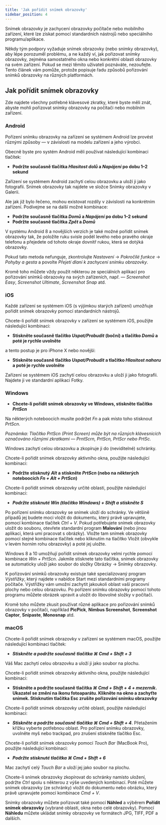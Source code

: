 ```yaml
---
title: 'Jak pořídit snímek obrazovky'
sidebar_position: 4
---
```


Snímek obrazovky je zachycení obrazovky počítače nebo mobilního zařízení, které lze získat pomocí standardních nástrojů nebo speciálního programu/aplikace.

Někdy tým podpory vyžaduje snímek obrazovky (nebo snímky obrazovky), aby lépe porozuměl problému, a ne každý ví, jak pořizovat snímky obrazovky, zejména samostatného okna nebo konkrétní oblasti obrazovky na svém zařízení. Pokud se mezi těmito uživateli poznáváte, nezoufejte. Tento článek vám pomůže, protože popisuje řadu způsobů pořizování snímků obrazovky na různých platformách.

## Jak pořídit snímek obrazovky

Zde najdete všechny potřebné klávesové zkratky, které byste měli znát, abyste mohli pořizovat snímky obrazovky na počítači nebo mobilním zařízení.

### Android

Pořízení snímku obrazovky na zařízení se systémem Android lze provést různými způsoby — v závislosti na modelu zařízení a jeho výrobci.

Obecně byste pro systém Android měli používat následující kombinaci tlačítek:

+ **Podržte současně tlačítka *Hlasitost dolů* a *Napájení* po dobu 1–2 sekund**

Zařízení se systémem Android zachytí celou obrazovku a uloží ji jako fotografii. Snímek obrazovky tak najdete ve složce Snímky obrazovky v Galerii.

Ale jak již bylo řečeno, mohou existovat rozdíly v závislosti na konkrétním zařízení. Podívejme se na další možné kombinace:

+ **Podržte současně tlačítka *Domů* a *Napájení* po dobu 1–2 sekund**
+ **Podržte současně tlačítka *Zpět* a *Domů***

V systému Android 8 a novějších verzích je také možné pořídit snímek obrazovky tak, že položíte ruku svisle podél levého nebo pravého okraje telefonu a přejedete od tohoto okraje dovnitř rukou, která se dotýká obrazovky.

Pokud tato metoda nefunguje, zkontrolujte *Nastavení* → *Pokročilé funkce* → *Pohyby a gesta* a povolte *Přejetí dlaní k zachycení snímku obrazovky*.

Kromě toho můžete vždy použít některou ze speciálních aplikací pro pořizování snímků obrazovky na svých zařízeních, např. — *Screenshot Easy*, *Screenshot Ultimate*, *Screenshot Snap* atd.

### iOS

Každé zařízení se systémem iOS (s výjimkou starých zařízení) umožňuje pořídit snímek obrazovky pomocí standardních nástrojů.

Chcete-li pořídit snímek obrazovky v zařízení se systémem iOS, použijte následující kombinaci:

+ **Stiskněte současně tlačítko *Uspat/Probudit* (boční) a tlačítko *Domů* a poté je rychle uvolněte**

a tento postup je pro iPhone X nebo novější:

+ **Stiskněte současně tlačítko *Uspat/Probudit* a tlačítko *Hlasitost nahoru* a poté je rychle uvolněte**

Zařízení se systémem iOS zachytí celou obrazovku a uloží ji jako fotografii. Najdete ji ve standardní aplikaci Fotky.

### Windows

+ **Chcete-li pořídit snímek obrazovky ve Windows, stiskněte tlačítko *PrtScn***

Na některých noteboocích musíte podržet *Fn* a pak místo toho stisknout *PrtScn*.

*Poznámka: Tlačítko PrtScn (Print Screen) může být na různých klávesnicích označováno různými zkratkami — PrntScrn, PrtScn, PrtScr nebo PrtSc.*

Windows zachytí celou obrazovku a zkopíruje ji do (neviditelné) schránky.

Chcete-li pořídit snímek obrazovky aktivního okna, použijte následující kombinaci:

+ **Podržte stisknutý *Alt* a stiskněte *PrtScn* (nebo na některých noteboocích *Fn + Alt + PrtScn*)**

Chcete-li pořídit snímek obrazovky určité oblasti, použijte následující kombinaci:

+ ***Podržte stisknuté *Win* (tlačítko Windows) + *Shift* a stiskněte ***S******

Po pořízení snímku obrazovky se snímek uloží do schránky. Ve většině případů jej budete moci vložit do dokumentu, který právě upravujete, pomocí kombinace tlačítek *Ctrl + V*. Pokud potřebujete snímek obrazovky uložit do souboru, otevřete standardní program **Malování** (nebo jinou aplikaci, která umí pracovat s obrázky). Vložte tam snímek obrazovky pomocí stejné kombinace tlačítek nebo kliknutím na tlačítko Vložit (obvykle v levém horním rohu obrazovky) a poté jej uložte.

Windows 8 a 10 umožňují pořídit snímek obrazovky velmi rychle pomocí kombinace *Win + PrtScn*. Jakmile stisknete tato tlačítka, snímek obrazovky se automaticky uloží jako soubor do složky Obrázky → Snímky obrazovky.

K pořizování snímků obrazovky existuje také specializovaný program *Výstřižky*, který najdete v nabídce Start mezi standardními programy počítače. Výstřižky vám umožní zachytit jakoukoli oblast vaší pracovní plochy nebo celou obrazovku. Po pořízení snímku obrazovky pomocí tohoto programu můžete obrázek upravit a uložit do libovolné složky v počítači.

Kromě toho můžete zkusit používat různé aplikace pro pořizování snímků obrazovky v počítači, například **PicPick**, **Nimbus Screenshot**, **Screenshot Captor**, **Snipaste**, **Monosnap** atd.

### macOS

Chcete-li pořídit snímek obrazovky v zařízení se systémem macOS, použijte následující kombinaci tlačítek:

+ ***Stiskněte a podržte současně tlačítka ***⌘ Cmd + Shift + 3******

Váš Mac zachytí celou obrazovku a uloží ji jako soubor na plochu.

Chcete-li pořídit snímek obrazovky aktivního okna, použijte následující kombinaci:

+ **Stiskněte a podržte současně tlačítka *⌘ Cmd + Shift + 4 + mezerník*.  Ukazatel se změní na ikonu fotoaparátu. Klikněte na okno a zachyťte snímek. Stisknutím tlačítka Esc zrušíte pořizování snímku obrazovky**

Chcete-li pořídit snímek obrazovky určité oblasti, použijte následující kombinaci:

+ ***Stiskněte a podržte současně tlačítka ***⌘ Cmd + Shift + 4******. Přetažením křížku vyberte potřebnou oblast. Pro pořízení snímku obrazovky, uvolněte myš nebo trackpad, pro zrušení stiskněte tlačítko Esc.

Chcete-li pořídit snímek obrazovky pomocí *Touch Bar* (MacBook Pro), použijte následující kombinaci:

+ ***Podržte stisknuté tlačítka ***⌘ Cmd + Shift + 6******

Mac zachytí celý *Touch Bar* a uloží jej jako soubor na plochu.

Chcete-li snímek obrazovky zkopírovat do schránky namísto uložení, podržte *Ctrl* spolu s některou z výše uvedených kombinací. Poté můžete snímek obrazovky (ze schránky) vložit do dokumentu nebo obrázku, který právě upravujete pomocí kombinace *Cmd + V*.

Snímky obrazovky můžete pořizovat také pomocí **Náhled** a výběrem **Pořídit snímek obrazovky** (vybrané oblasti, okna nebo celé obrazovky). Pomocí **Náhledu** můžete ukládat snímky obrazovky ve formátech JPG, TIFF, PDF a dalších.
